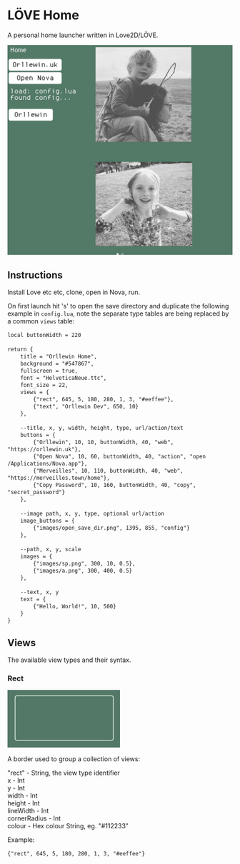 # LÖVE Home

A personal home launcher written in Love2D/LÖVE. 

![Screenshot](./readme_assets/screenshot.png)

## Instructions

Install Love etc etc, clone, open in Nova, run.

On first launch hit 's' to open the save directory and duplicate the following example in `config.lua`, note the separate type tables are being replaced by a common `views` table:

```
local buttonWidth = 220

return {
	title = "Orllewin Home",
	background = "#547867",
	fullscreen = true,
	font = "HelveticaNeue.ttc",
	font_size = 22,
	views = {
		{"rect", 645, 5, 180, 280, 1, 3, "#eeffee"},
		{"text", "Orllewin Dev", 650, 10}
	},
	
	--title, x, y, width, height, type, url/action/text
	buttons = {
		{"Orllewin", 10, 10, buttonWidth, 40, "web", "https://orllewin.uk"},
		{"Open Nova", 10, 60, buttonWidth, 40, "action", "open /Applications/Nova.app"},
		{"Merveilles", 10, 110, buttonWidth, 40, "web", "https://merveilles.town/home"},
		{"Copy Password", 10, 160, buttonWidth, 40, "copy", "secret_password"}
	},
	
	--image path, x, y, type, optional url/action
	image_buttons = {
		{"images/open_save_dir.png", 1395, 855, "config"}
	},
	
	--path, x, y, scale
	images = {
		{"images/sp.png", 300, 10, 0.5},
		{"images/a.png", 300, 400, 0.5}
	},
	
	--text, x, y
	text = {
		{"Hello, World!", 10, 500}
	}
}
```

## Views

The available view types and their syntax.

### Rect

![Rect](./readme_assets/rect.png)

A border used to group a collection of views:


"rect" - String, the view type identifier  
x - Int  
y - Int   
width - Int  
height - Int  
lineWidth - Int   
cornerRadius - Int   
colour - Hex colour String, eg. "#112233" 

Example: 
```
{"rect", 645, 5, 180, 280, 1, 3, "#eeffee"}
```



